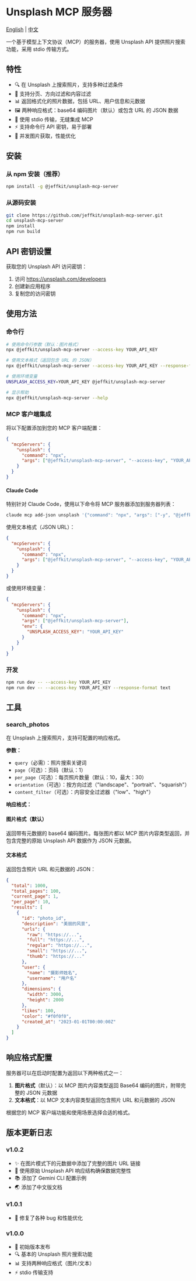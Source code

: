 # Unsplash MCP 服务器

[English](README.md) | [中文](README_CN.md)

一个基于模型上下文协议（MCP）的服务器，使用 Unsplash API 提供照片搜索功能，采用 stdio 传输方式。

## 特性

- 🔍 在 Unsplash 上搜索照片，支持多种过滤条件
- 📄 支持分页、方向过滤和内容过滤
- 📊 返回格式化的照片数据，包括 URL、用户信息和元数据
- 🖼️ 两种响应格式：base64 编码图片（默认）或包含 URL 的 JSON 数据
- 🔗 使用 stdio 传输，无缝集成 MCP
- ⚡ 支持命令行 API 密钥，易于部署
- 🚀 并发图片获取，性能优化

## 安装

### 从 npm 安装（推荐）

```bash
npm install -g @jeffkit/unsplash-mcp-server
```

### 从源码安装

```bash
git clone https://github.com/jeffkit/unsplash-mcp-server.git
cd unsplash-mcp-server
npm install
npm run build
```

## API 密钥设置

获取您的 Unsplash API 访问密钥：
1. 访问 https://unsplash.com/developers
2. 创建新应用程序
3. 复制您的访问密钥

## 使用方法

### 命令行

```bash
# 使用命令行参数（默认：图片格式）
npx @jeffkit/unsplash-mcp-server --access-key YOUR_API_KEY

# 使用文本格式（返回包含 URL 的 JSON）
npx @jeffkit/unsplash-mcp-server --access-key YOUR_API_KEY --response-format text

# 使用环境变量
UNSPLASH_ACCESS_KEY=YOUR_API_KEY @jeffkit/unsplash-mcp-server

# 显示帮助
npx @jeffkit/unsplash-mcp-server --help
```

### MCP 客户端集成

将以下配置添加到您的 MCP 客户端配置：

```json
{
  "mcpServers": {
    "unsplash": {
      "command": "npx",
      "args": ["@jeffkit/unsplash-mcp-server", "--access-key", "YOUR_API_KEY"]
    }
  }
}
```

#### Claude Code
特别针对 Claude Code，使用以下命令将 MCP 服务器添加到服务器列表：

```bash
claude mcp add-json unsplash '{"command": "npx", "args": ["-y", "@jeffkit/unsplash-mcp-server", "--access-key", "YOUR_API_KEY"]}'
```

使用文本格式（JSON URL）：

```json
{
  "mcpServers": {
    "unsplash": {
      "command": "npx",
      "args": ["@jeffkit/unsplash-mcp-server", "--access-key", "YOUR_API_KEY", "--response-format", "text"]
    }
  }
}
```

或使用环境变量：

```json
{
  "mcpServers": {
    "unsplash": {
      "command": "npx",
      "args": ["@jeffkit/unsplash-mcp-server"],
      "env": {
        "UNSPLASH_ACCESS_KEY": "YOUR_API_KEY"
      }
    }
  }
}
```

### 开发

```bash
npm run dev -- --access-key YOUR_API_KEY
npm run dev -- --access-key YOUR_API_KEY --response-format text
```

## 工具

### search_photos

在 Unsplash 上搜索照片，支持可配置的响应格式。

**参数：**
- `query`（必需）：照片搜索关键词
- `page`（可选）：页码（默认：1）
- `per_page`（可选）：每页照片数量（默认：10，最大：30）
- `orientation`（可选）：按方向过滤（"landscape"、"portrait"、"squarish"）
- `content_filter`（可选）：内容安全过滤器（"low"、"high"）

**响应格式：**

#### 图片格式（默认）
返回带有元数据的 base64 编码图片。每张图片都以 MCP 图片内容类型返回，并包含完整的原始 Unsplash API 数据作为 JSON 元数据。

#### 文本格式
返回包含照片 URL 和元数据的 JSON：

```json
{
  "total": 1000,
  "total_pages": 100,
  "current_page": 1,
  "per_page": 10,
  "results": [
    {
      "id": "photo_id",
      "description": "美丽的风景",
      "urls": {
        "raw": "https://...",
        "full": "https://...",
        "regular": "https://...",
        "small": "https://...",
        "thumb": "https://..."
      },
      "user": {
        "name": "摄影师姓名",
        "username": "用户名"
      },
      "dimensions": {
        "width": 3000,
        "height": 2000
      },
      "likes": 100,
      "color": "#f0f0f0",
      "created_at": "2023-01-01T00:00:00Z"
    }
  ]
}
```

## 响应格式配置

服务器可以在启动时配置为返回以下两种格式之一：

1. **图片格式**（默认）：以 MCP 图片内容类型返回 Base64 编码的图片，附带完整的 JSON 元数据
2. **文本格式**：以 MCP 文本内容类型返回包含照片 URL 和元数据的 JSON

根据您的 MCP 客户端功能和使用场景选择合适的格式。

## 版本更新日志

### v1.0.2
- ✨ 在图片模式下的元数据中添加了完整的图片 URL 链接
- 🔧 使用原始 Unsplash API 响应结构确保数据完整性
- 📚 添加了 Gemini CLI 配置示例
- 🌏 添加了中文版文档

### v1.0.1
- 🐛 修复了各种 bug 和性能优化

### v1.0.0
- 🎉 初始版本发布
- 🔍 基本的 Unsplash 照片搜索功能
- 📊 支持两种响应格式（图片/文本）
- ⚡ stdio 传输支持
